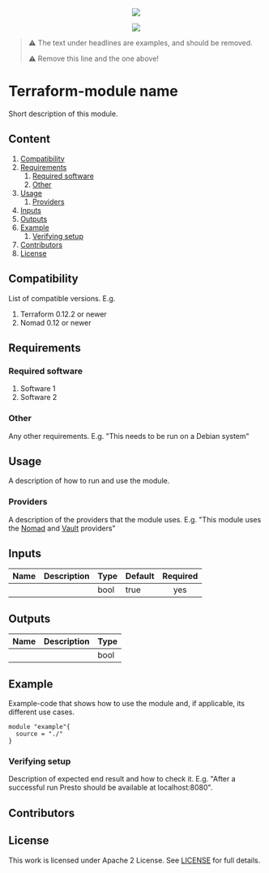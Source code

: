 <!-- markdownlint-disable MD041 -->
<p align="center"><a href="https://github.com/fredrikhgrelland/vagrant-hashistack-template" alt="Built on"><img src="https://img.shields.io/badge/Built%20from%20template-Vagrant--hashistack--template-blue?style=for-the-badge&logo=github"/></a><p align="center"><a href="https://github.com/fredrikhgrelland/vagrant-hashistack" alt="Built on"><img src="https://img.shields.io/badge/Powered%20by%20-Vagrant--hashistack-orange?style=for-the-badge&logo=vagrant"/></a></p></p>

> :warning: The text under headlines are examples, and should be removed.
>
> :warning: Remove this line and the one above!

# Terraform-module name
Short description of this module.

## Content
1. [Compatibility](#compatibility)
2. [Requirements](#requirements)
    1. [Required software](#required-software)
    2. [Other](#other)
2. [Usage](#usage)
    1. [Providers](#providers)
3. [Inputs](#inputs)
4. [Outputs](#outputs)
5. [Example](#example)
    1. [Verifying setup](#verifying-setup)
6. [Contributors](#contributors)
7. [License](#license)

## Compatibility
List of compatible versions. E.g.
1. Terraform 0.12.2 or newer
2. Nomad 0.12 or newer

## Requirements
### Required software
1. Software 1
2. Software 2

### Other
Any other requirements. E.g. "This needs to be run on a Debian system"

## Usage
A description of how to run and use the module.

### Providers
A description of the providers that the module uses. E.g. "This module uses the [Nomad](https://registry.terraform.io/providers/hashicorp/nomad/latest/docs) and [Vault](https://registry.terraform.io/providers/hashicorp/vault/latest/docs) providers"

## Inputs
| Name | Description | Type | Default | Required |
|------|-------------|------|---------|:--------:|
|      |             | bool | true    | yes      |

## Outputs
| Name | Description | Type |
|------|-------------|------|
|      |             | bool |

## Example
Example-code that shows how to use the module and, if applicable, its different use cases.
```hcl-terraform
module "example"{
  source = "./"
}
```

### Verifying setup
Description of expected end result and how to check it. E.g. "After a successful run Presto should be available at localhost:8080".

## Contributors

## License
This work is licensed under Apache 2 License. See [LICENSE](./LICENSE) for full details.
